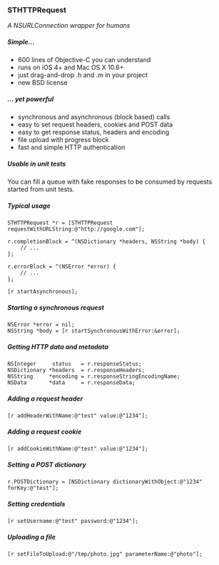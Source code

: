 ### STHTTPRequest

_A NSURLConnection wrapper for humans_

##### Simple...

-   600 lines of Objective-C you can understand
-   runs on iOS 4+ and Mac OS X 10.6+
-   just drag-and-drop .h and .m in your project
-   new BSD license

##### ... yet powerful

-   synchronous and asynchronous (block based) calls
-   easy to set request headers, cookies and POST data
-   easy to get response status, headers and encoding
-   file upload with progress block
-   fast and simple HTTP authentication

##### Usable in unit tests

You can fill a queue with fake responses to be consumed by requests started from unit tests.

##### Typical usage

    STHTTPRequest *r = [STHTTPRequest requestWithURLString:@"http://google.com"];
        
    r.completionBlock = ^(NSDictionary *headers, NSString *body) {
        // ...
    };
    
    r.errorBlock = ^(NSError *error) {
        // ...
    };
    
    [r startAsynchronous];

##### Starting a synchronous request

    NSError *error = nil;
    NSString *body = [r startSynchronousWithError:&error];

##### Getting HTTP data and metadata

    NSInteger     status   = r.responseStatus;
    NSDictionary *headers  = r.responseHeaders;
    NSString     *encoding = r.responseStringEncodingName;
    NSData       *data     = r.responseData;

##### Adding a request header

    [r addHeaderWithName:@"test" value:@"1234"];

##### Adding a request cookie

    [r addCookieWithName:@"test" value:@"1234"];

##### Setting a POST dictionary
    
    r.POSTDictionary = [NSDictionary dictionaryWithObject:@"1234" forKey:@"test"];

##### Setting credentials

    [r setUsername:@"test" password:@"1234"];

##### Uploading a file

    [r setFileToUpload:@"/tmp/photo.jpg" parameterName:@"photo"];
